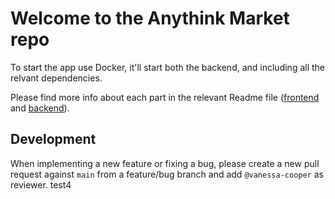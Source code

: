 # Welcome to the Anythink Market repo

To start the app use Docker, it'll start both the backend, and including all the relvant dependencies.

Please find more info about each part in the relevant Readme file ([frontend](frontend/readme.md) and [backend](backend/README.md)).

## Development

When implementing a new feature or fixing a bug, please create a new pull request against `main` from a feature/bug branch and add `@vanessa-cooper` as reviewer.
test4
